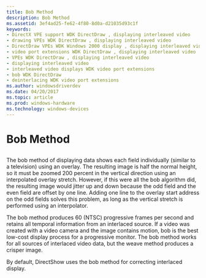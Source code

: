 ```yaml
---
title: Bob Method
description: Bob Method
ms.assetid: 3ef4ad25-fe62-4f80-8d0a-d21035d93c1f
keywords:
- DirectX VPE support WDK DirectDraw , displaying interleaved video
- drawing VPEs WDK DirectDraw , displaying interleaved video
- DirectDraw VPEs WDK Windows 2000 display , displaying interleaved video
- video port extensions WDK DirectDraw , displaying interleaved video
- VPEs WDK DirectDraw , displaying interleaved video
- displaying interleaved video
- interleaved video displays WDK video port extensions
- bob WDK DirectDraw
- deinterlacing WDK video port extensions
ms.author: windowsdriverdev
ms.date: 04/20/2017
ms.topic: article
ms.prod: windows-hardware
ms.technology: windows-devices
---
```


# Bob Method


## <span id="ddk_bob_method_gg"></span><span id="DDK_BOB_METHOD_GG"></span>


The bob method of displaying data shows each field individually (similar to a television) using an overlay. The resulting image is half the normal height, so it must be zoomed 200 percent in the vertical direction using an interpolated overlay stretch. However, if this were all the bob algorithm did, the resulting image would jitter up and down because the odd field and the even field are offset by one line. Adding one line to the overlay start address on the odd fields solves this problem, as long as the vertical stretch is performed using an interpolator.

The bob method produces 60 (NTSC) progressive frames per second and retains all temporal information from an interlaced source. If a video was created with a video camera and the image contains motion, bob is the best low-cost display process for a progressive monitor. The bob method works for all sources of interlaced video data, but the weave method produces a crisper image.

By default, DirectShow uses the bob method for correcting interlaced display.

 

 





